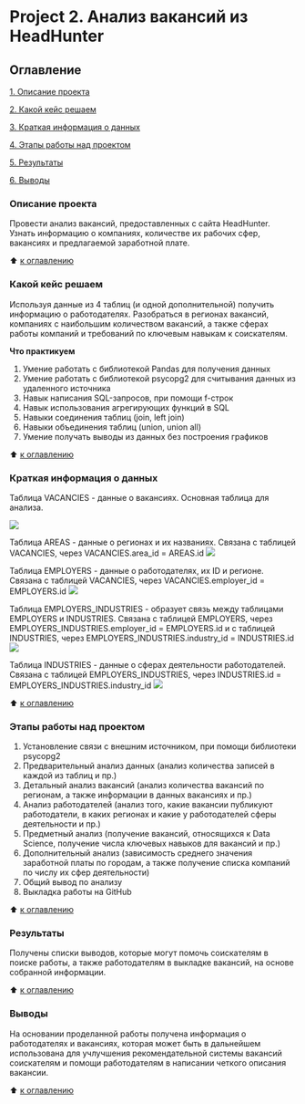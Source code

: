 # Project 2. Анализ вакансий из HeadHunter

## Оглавление
[1. Описание проекта](https://github.com/ArturArtikov/Educational_projects/tree/main/Project_2_Analysis_of_vacancies_from_HeadHunter/README.md#Описание-проекта)

[2. Какой кейс решаем](https://github.com/ArturArtikov/Educational_projects/tree/main/Project_2_Analysis_of_vacancies_from_HeadHunter/README.md#Какой-кейс-решаем)

[3. Краткая информация о данных](https://github.com/ArturArtikov/Educational_projects/tree/main/Project_2_Analysis_of_vacancies_from_HeadHunter/README.md#Краткая-информация-о-данных)

[4. Этапы работы над проектом](https://github.com/ArturArtikov/Educational_projects/tree/main/Project_2_Analysis_of_vacancies_from_HeadHunter/README.md#Этапы-работы-над-проектом)

[5. Результаты](https://github.com/ArturArtikov/Educational_projects/tree/main/Project_2_Analysis_of_vacancies_from_HeadHunter/README.md#Результаты)

[6. Выводы](https://github.com/ArturArtikov/Educational_projects/tree/main/Project_2_Analysis_of_vacancies_from_HeadHunter/README.md#Выводы)

### Описание проекта
Провести анализ вакансий, предоставленных с сайта HeadHunter. Узнать информацию о компаниях, количестве их рабочих сфер,
вакансиях и предлагаемой заработной плате.

:arrow_up: [к оглавлению](https://github.com/ArturArtikov/Educational_projects/tree/main/Project_2_Analysis_of_vacancies_from_HeadHunter/README.md#Оглавление)

### Какой кейс решаем
Используя данные из 4 таблиц (и одной дополнительной) получить информацию о работодателях. Разобраться в регионах вакансий, компаниях с наибольшим количеством вакансий,
а также сферах работы компаний и требований по ключевым навыкам к соискателям.

**Что практикуем**
1. Умение работать с библиотекой Pandas для получения данных
2. Умение работать с библиотекой psycopg2 для считывания данных из удаленного источника
3. Навык написания SQL-запросов, при помощи f-строк
4. Навык использования агрегирующих функций в SQL
5. Навыки соединения таблиц (join, left join)
6. Навыки объединения таблиц (union, union all)
7. Умение получать выводы из данных без построения графиков

:arrow_up: [к оглавлению](https://github.com/ArturArtikov/Educational_projects/tree/main/Project_2_Analysis_of_vacancies_from_HeadHunter/README.md#Оглавление)

### Краткая информация о данных
Таблица VACANCIES - данные о вакансиях. Основная таблица для анализа.

![](https://lms-cdn.skillfactory.ru/assets/courseware/v1/837cf6ff79f483e387a16c993634f3e4/asset-v1:SkillFactory+DST-3.0+28FEB2021+type@asset+block/SQL_pj2_2_2.png)

Таблица AREAS - данные о регионах и их названиях. Связана с таблицей VACANCIES, через VACANCIES.area_id = AREAS.id
![](https://lms-cdn.skillfactory.ru/assets/courseware/v1/682c2306f3d46a25915a89d4ec7e16ed/asset-v1:SkillFactory+DST-3.0+28FEB2021+type@asset+block/SQL_pj2_2_3.png)

Таблица EMPLOYERS - данные о работодателях, их ID и регионе. Связана с таблицей VACANCIES, через VACANCIES.employer_id = EMPLOYERS.id
![](https://lms-cdn.skillfactory.ru/assets/courseware/v1/d2a26db623c75572c71923b57241e038/asset-v1:SkillFactory+DST-3.0+28FEB2021+type@asset+block/SQL_pj2_2_4.png)

Таблица EMPLOYERS_INDUSTRIES - образует связь между таблицами EMPLOYERS и INDUSTRIES. Связана с таблицей EMPLOYERS, через EMPLOYERS_INDUSTRIES.employer_id = EMPLOYERS.id 
и с таблицей INDUSTRIES, через EMPLOYERS_INDUSTRIES.industry_id = INDUSTRIES.id
![](https://lms-cdn.skillfactory.ru/assets/courseware/v1/16ff3df0bb0ddecd922562f3c4bdd32c/asset-v1:SkillFactory+DST-3.0+28FEB2021+type@asset+block/SQL_pj2_2_6.png)

Таблица INDUSTRIES - данные о сферах деятельности работодателей. Связана с таблицей EMPLOYERS_INDUSTRIES, через INDUSTRIES.id = EMPLOYERS_INDUSTRIES.industry_id
![](https://lms-cdn.skillfactory.ru/assets/courseware/v1/2c76bca09937a1a05a9e66d51008e298/asset-v1:SkillFactory+DST-3.0+28FEB2021+type@asset+block/SQL_pj2_2_5.png)

:arrow_up: [к оглавлению](https://github.com/ArturArtikov/Educational_projects/tree/main/Project_2_Analysis_of_vacancies_from_HeadHunter/README.md#Оглавление)

### Этапы работы над проектом

1. Установление связи с внешним источником, при помощи библиотеки psycopg2
2. Предварительный анализ данных (анализ количества записей в каждой из таблиц и пр.)
3. Детальный анализ вакансий (анализ количества вакансий по регионам, а также информации в данных вакансиях и пр.)
4. Анализ работодателей (анализ того, какие вакансии публикуют работодатели, в каких регионах и какие у работодателей сферы деятельности и пр.)
5. Предметный анализ (получение вакансий, относящихся к Data Science, получение числа ключевых навыков для вакансий и пр.)
6. Дополнительный анализ (зависимость среднего значения заработной платы по городам, а также получение списка компаний по числу их сфер деятельности)
7. Общий вывод по анализу
8. Выкладка работы на GitHub

:arrow_up: [к оглавлению](https://github.com/ArturArtikov/Educational_projects/tree/main/Project_2_Analysis_of_vacancies_from_HeadHunter/README.md#Оглавление)

### Результаты
Получены списки выводов, которые могут помочь соискателям в поиске работы, а также работодателям в выкладке вакансий, на основе собранной информации.

:arrow_up: [к оглавлению](https://github.com/ArturArtikov/Educational_projects/tree/main/Project_2_Analysis_of_vacancies_from_HeadHunter/README.md#Оглавление)

### Выводы
На основании проделанной работы получена информация о работодателях и вакансиях, которая может быть в дальнейшем использована для учлучшения рекомендательной системы вакансий соискателям
и помощи работодателям в написании четкого описания вакансии.

:arrow_up: [к оглавлению](https://github.com/ArturArtikov/Educational_projects/tree/main/Project_2_Analysis_of_vacancies_from_HeadHunter/README.md#Оглавление)
